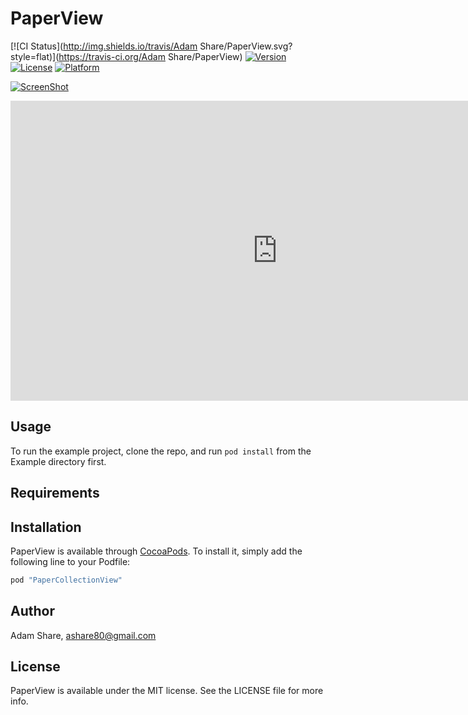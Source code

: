 # PaperView

[![CI Status](http://img.shields.io/travis/Adam Share/PaperView.svg?style=flat)](https://travis-ci.org/Adam Share/PaperView)
[![Version](https://img.shields.io/cocoapods/v/PaperView.svg?style=flat)](http://cocoapods.org/pods/PaperView)
[![License](https://img.shields.io/cocoapods/l/PaperView.svg?style=flat)](http://cocoapods.org/pods/PaperView)
[![Platform](https://img.shields.io/cocoapods/p/PaperView.svg?style=flat)](http://cocoapods.org/pods/PaperView)

[![ScreenShot](https://appetize.io/embed/wtnyt8njvkzj6c8u0gdtr0x7c4?device=iphone5s&scale=75&orientation=portrait&osVersion=9.2)](https://appetize.io/embed/wtnyt8njvkzj6c8u0gdtr0x7c4?device=iphone5s&scale=75&orientation=portrait&osVersion=9.2)

<iframe width="854" height="480" src="https://appetize.io/embed/wtnyt8njvkzj6c8u0gdtr0x7c4?device=iphone5s&scale=75&orientation=portrait&osVersion=9.2" frameborder="0" allowfullscreen></iframe>

## Usage

To run the example project, clone the repo, and run `pod install` from the Example directory first.

## Requirements

## Installation

PaperView is available through [CocoaPods](http://cocoapods.org). To install
it, simply add the following line to your Podfile:

```ruby
pod "PaperCollectionView"
```

## Author

Adam Share, ashare80@gmail.com

## License

PaperView is available under the MIT license. See the LICENSE file for more info.

